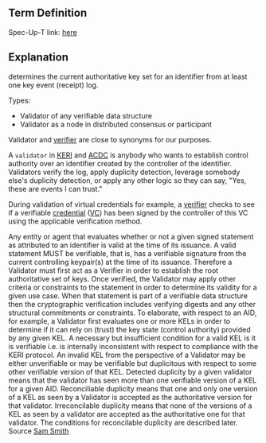 ## Term Definition

Spec-Up-T link: <a href='https://weboftrust.github.io/WOT-terms/docs/glossary/validator'>here</a>

## Explanation
determines the current authoritative key set for an identifier from at least one key event (receipt) log. 

Types:
- Validator of any verifiable data structure
- Validator as a node in distributed consensus or participant

Validator and [verifier](verifier) are close to synonyms for our purposes.

A `validator` in [KERI](key-event-receipt-infrastructure) and [ACDC](authentic-chained-data-container) is anybody who wants to establish control authority over an identifier created by the controller of the identifier. Validators verify the log, apply duplicity detection, leverage somebody else's duplicity detection, or apply any other logic so they can say, "Yes, these are events I can trust."


During validation of virtual credentials for example, a [verifier](verifier) checks to see if a verifiable [credential](credential) ([VC](VC)) has been signed by the controller of this VC using the applicable verification method.

Any entity or agent that evaluates whether or not a given signed statement as attributed to an identifier is valid at the time of its issuance. A valid statement MUST be verifiable, that is, has a verifiable signature from the current controlling keypair(s) at the time of its issuance. Therefore a Validator must first act as a Verifier in order to establish the root authoritative set of keys. Once verified, the Validator may apply other criteria or constraints to the statement in order to determine its validity for a given use case. When that statement is part of a verifiable data structure then the cryptographic verification includes verifying digests and any other structural commitments or constraints. To elaborate, with respect to an AID, for example, a Validator first evaluates one or more KELs in order to determine if it can rely on (trust) the key state (control authority) provided by any given KEL. A necessary but insufficient condition for a valid KEL is it is verifiable i.e. is internally inconsistent with respect to compliance with the KERI protocol. An invalid KEL from the perspective of a Validator may be either unverifiable or may be verifiable but duplicitous with respect to some other verifiable version of that KEL. Detected duplicity by a given validator means that the validator has seen more than one verifiable version of a KEL for a given AID. Reconciliable duplicity means that one and only one version of a KEL as seen by a Validator is accepted as the authoritative version for that validator. Irreconcilable duplicity means that none of the versions of a KEL as seen by a validator are accepted as the authoritative one for that validator. The conditions for reconcilable duplicity are described later.  
Source [Sam Smith](https://github.com/WebOfTrust/ietf-keri/blob/main/draft-ssmith-keri.md#basic-terminology)
